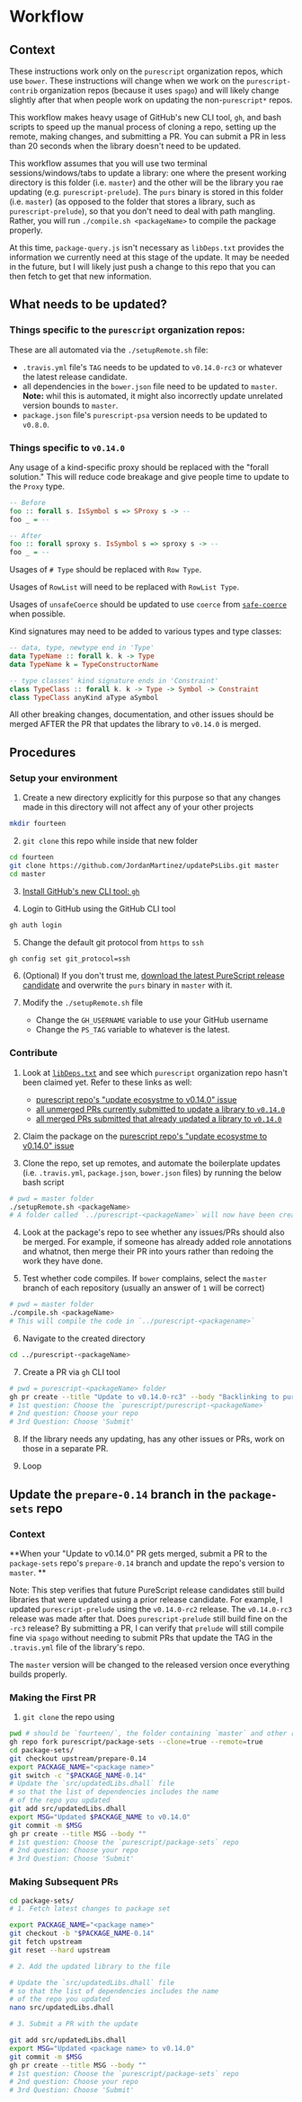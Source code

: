# Workflow

## Context

These instructions work only on the `purescript` organization repos, which use `bower`. These instructions will change when we work on the `purescript-contrib` organization repos (because it uses `spago`) and will likely change slightly after that when people work on updating the non-`purescript*` repos.

This workflow makes heavy usage of GitHub's new CLI tool, `gh`, and bash scripts to speed up the manual process of cloning a repo, setting up the remote, making changes, and submitting a PR. You can submit a PR in less than 20 seconds when the library doesn't need to be updated.

This workflow assumes that you will use two terminal sessions/windows/tabs to update a library: one where the present working directory is this folder (i.e. `master`) and the other will be the library you rae updating (e.g. `purescript-prelude`). The `purs` binary is stored in this folder (i.e. `master`) (as opposed to the folder that stores a library, such as `purescript-prelude`), so that you don't need to deal with path mangling. Rather, you will run `./compile.sh <packageName>` to compile the package properly.

At this time, `package-query.js` isn't necessary as `libDeps.txt` provides the information we currently need at this stage of the update. It may be needed in the future, but I will likely just push a change to this repo that you can then fetch to get that new information.

## What needs to be updated?

### Things specific to the `purescript` organization repos:

These are all automated via the `./setupRemote.sh` file:
- `.travis.yml` file's `TAG` needs to be updated to `v0.14.0-rc3` or whatever the latest release candidate.
- all dependencies in the `bower.json` file need to be updated to `master`. **Note:** whil this is automated, it might also incorrectly update unrelated version bounds to `master`.
- `package.json` file's `purescript-psa` version needs to be updated to `v0.8.0`.

### Things specific to `v0.14.0`

Any usage of a kind-specific proxy should be replaced with the "forall solution." This will reduce code breakage and give people time to update to the `Proxy` type.
```purescript
-- Before
foo :: forall s. IsSymbol s => SProxy s -> --
foo _ = --

-- After
foo :: forall sproxy s. IsSymbol s => sproxy s -> --
foo _ = --
```

Usages of `# Type` should be replaced with `Row Type`.

Usages of `RowList` will need to be replaced with `RowList Type`.

Usages of `unsafeCoerce` should be updated to use `coerce` from [`safe-coerce`](https://github.com/purescript/purescript-safe-coerce) when possible.

Kind signatures may need to be added to various types and type classes:
```purescript
-- data, type, newtype end in 'Type'
data TypeName :: forall k. k -> Type
data TypeName k = TypeConstructorName

-- type classes' kind signature ends in 'Constraint'
class TypeClass :: forall k. k -> Type -> Symbol -> Constraint
class TypeClass anyKind aType aSymbol
```

All other breaking changes, documentation, and other issues should be merged AFTER the PR that updates the library to `v0.14.0` is merged.

## Procedures

### Setup your environment

1. Create a new directory explicitly for this purpose so that any changes made in this directory will not affect any of your other projects

```bash
mkdir fourteen
```

2. `git clone` this repo while inside that new folder

```bash
cd fourteen
git clone https://github.com/JordanMartinez/updatePsLibs.git master
cd master
```

3. [Install GitHub's new CLI tool: `gh`](https://github.com/cli/cli#installation)

4. Login to GitHub using the GitHub CLI tool

```bash
gh auth login
```

5. Change the default git protocol from `https` to `ssh`

```bash
gh config set git_protocol=ssh
```

6. (Optional) If you don't trust me, [download the latest PureScript release candidate](https://github.com/purescript/purescript/releases/) and overwrite the `purs` binary in `master` with it.

7. Modify the `./setupRemote.sh` file
     - Change the `GH_USERNAME` variable to use your GitHub username
     - Change the `PS_TAG` variable to whatever is the latest.

### Contribute

1. Look at [`libDeps.txt`](./libDeps.txt) and see which `purescript` organization repo hasn't been claimed yet. Refer to these links as well:
    - [purescript repo's "update ecosystme to v0.14.0" issue](https://github.com/purescript/purescript/issues/3942)
    - [all unmerged PRs currently submitted to update a library to `v0.14.0`](https://github.com/search?q=org%3Apurescript+is%3Apr+state%3Aopen+Update+to+v0.14.0)
    - [all merged PRs submitted that already updated a library to `v0.14.0`](https://github.com/search?q=org%3Apurescript+is%3Apr+state%3Aclosed+Update+to+v0.14.0)

2. Claim the package on the [purescript repo's "update ecosystme to v0.14.0" issue](https://github.com/purescript/purescript/issues/3942)

3. Clone the repo, set up remotes, and automate the boilerplate updates (i.e. `.travis.yml`, `package.json`, `bower.json` files) by running the below bash script

```bash
# pwd = master folder
./setupRemote.sh <packageName>
# A folder called `../purescript-<packageName>` will now have been created
```

4. Look at the package's repo to see whether any issues/PRs should also be merged. For example, if someone has already added role annotations and whatnot, then merge their PR into yours rather than redoing the work they have done.

5. Test whether code compiles. If `bower` complains, select the `master` branch of each repository (usually an answer of `1` will be correct)

```bash
# pwd = master folder
./compile.sh <packageName>
# This will compile the code in `../purescript-<packagename>`
```

6. Navigate to the created directory

```bash
cd ../purescript-<packageName>
```

7. Create a PR via `gh` CLI tool

```bash
# pwd = purescript-<packageName> folder
gh pr create --title "Update to v0.14.0-rc3" --body "Backlinking to purescript/purescript#3942"
# 1st question: Choose the `purescript/purescript-<packageName>`
# 2nd question: Choose your repo
# 3rd Question: Choose 'Submit'
```

8. If the library needs any updating, has any other issues or PRs, work on those in a separate PR.

9. Loop

## Update the `prepare-0.14` branch in the `package-sets` repo

### Context

**When your "Update to v0.14.0" PR gets merged, submit a PR to the `package-sets` repo's `prepare-0.14` branch and update the repo's version to `master`. **

Note: This step verifies that future PureScript release candidates still build libraries that were updated using a prior release candidate. For example, I updated `purescript-prelude` using the `v0.14.0-rc2` release. The `v0.14.0-rc3` release was made after that. Does `purescript-prelude` still build fine on the `-rc3` release? By submitting a PR, I can verify that `prelude` will still compile fine via `spago` without needing to submit PRs that update the TAG in the `.travis.yml` file of the library's repo.

The `master` version will be changed to the released version once everything builds properly.

### Making the First PR

1. `git clone` the repo using

```bash
pwd # should be `fourteen/`, the folder containing `master` and other repos
gh repo fork purescript/package-sets --clone=true --remote=true
cd package-sets/
git checkout upstream/prepare-0.14
export PACKAGE_NAME="<package name>"
git switch -c "$PACKAGE_NAME-0.14"
# Update the `src/updatedLibs.dhall` file
# so that the list of dependencies includes the name
# of the repo you updated
git add src/updatedLibs.dhall
export MSG="Updated $PACKAGE_NAME to v0.14.0"
git commit -m $MSG
gh pr create --title MSG --body ""
# 1st question: Choose the `purescript/package-sets` repo
# 2nd question: Choose your repo
# 3rd Question: Choose 'Submit'
```

### Making Subsequent PRs

```bash
cd package-sets/
# 1. Fetch latest changes to package set

export PACKAGE_NAME="<package name>"
git checkout -b "$PACKAGE_NAME-0.14"
git fetch upstream
git reset --hard upstream

# 2. Add the updated library to the file

# Update the `src/updatedLibs.dhall` file
# so that the list of dependencies includes the name
# of the repo you updated
nano src/updatedLibs.dhall

# 3. Submit a PR with the update

git add src/updatedLibs.dhall
export MSG="Updated <package name> to v0.14.0"
git commit -m $MSG
gh pr create --title MSG --body ""
# 1st question: Choose the `purescript/package-sets` repo
# 2nd question: Choose your repo
# 3rd Question: Choose 'Submit'
```
